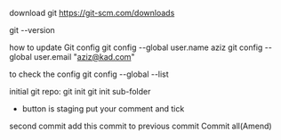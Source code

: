 download git
https://git-scm.com/downloads

git --version


how to update Git config
git config --global user.name aziz
git config --global user.email "aziz@kad.com"

to check the config
git config --global --list

initial git repo:
git init
git init sub-folder

+ button is staging
put your comment and tick

second commit add this commit to previous commit
Commit all(Amend)